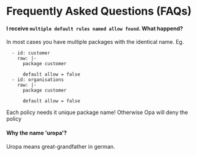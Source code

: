 # Frequently Asked Questions (FAQs)

#### I receive `multiple default rules named allow found`. What happend?

In most cases you have multiple packages with the identical name. Eg.

```
  - id: customer
    raw: |-
      package customer

      default allow = false
  - id: organisations
    raw: |-
      package customer

      default allow = false
```

Each policy needs it unique package name! Otherwise Opa will deny the policy

#### Why the name 'uropa'?

Uropa means great-grandfather in german. 

